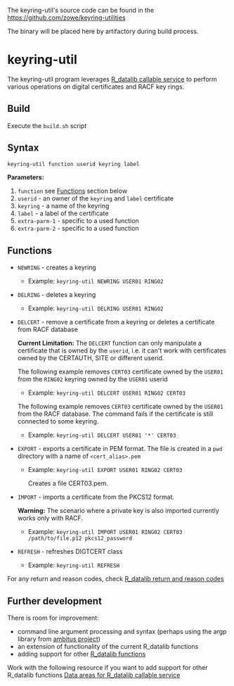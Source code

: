 The keyring-util's source code can be found in the 
https://github.com/zowe/keyring-utilities

The binary will be placed here by artifactory during build process.

# keyring-util

The keyring-util program leverages
[R_datalib callable service](https://www.ibm.com/support/knowledgecenter/SSLTBW_2.4.0/com.ibm.zos.v2r4.ichd100/datalib.htm)
to perform various operations on digital certificates and RACF key rings.

## Build
Execute the `build.sh` script

## Syntax
```bash
keyring-util function userid keyring label
```
**Parameters:**
 1. `function` see [Functions](##Functions) section below
 2. `userid` - an owner of the `keyring` and `label` certificate
 3. `keyring` - a name of the keyring
 4. `label` - a label of the certificate
 5. `extra-parm-1` - specific to a used function
 6. `extra-parm-2` - specific to a used function

## Functions

  * `NEWRING` - creates a keyring
       * Example: `keyring-util NEWRING USER01 RING02`

  * `DELRING` - deletes a keyring
       * Example: `keyring-util DELRING USER01 RING02`

  * `DELCERT` - remove a certificate from a keyring or deletes a certificate from RACF database

    **Current Limitation:** The `DELCERT` function can only manipulate a certificate that is owned by the `userid`, i.e. it can't
     work with certificates owned by the CERTAUTH, SITE or different userid.

       The following example removes `CERT03` certificate owned by the `USER01` from the `RING02` keyring owned by the `USER01` userid
       * Example: `keyring-util DELCERT USER01 RING02 CERT03`

       The following example removes `CERT03` certificate owned by the `USER01` from the RACF database. The command fails if the certificate
       is still connected to some keyring.
       * Example: `keyring-util DELCERT USER01 '*' CERT03`
       
  * `EXPORT` - exports a certificate in PEM format. The file is created in a `pwd` directory with a name of `<cert_alias>.pem`
       * Example: `keyring-util EXPORT USER01 RING02 CERT03`
         
         Creates a file CERT03.pem.
         
  * `IMPORT` - imports a certificate from the PKCS12 format. 
       
       **Warning:** The scenario where a private key is also imported currently works only with RACF.
  
       * Example: `keyring-util IMPORT USER01 RING02 CERT03 /path/to/file.p12 pkcs12_password`
         
  * `REFRESH` - refreshes DIGTCERT class
       * Example: `keyring-util REFRESH`

For any return and reason codes, check [R_datalib return and reason codes](https://www.ibm.com/support/knowledgecenter/SSLTBW_2.4.0/com.ibm.zos.v2r4.ichd100/ich2d100238.htm)

## Further development
There is room for improvement:
  * command line argument processing and syntax (perhaps using the argp library from [ambitus project](https://github.com/ambitus/glibc/tree/zos/2.28/master/argp))
  * an extension of functionality of the current R_datalib functions
  * adding support for other [R_datalib functions](https://www.ibm.com/support/knowledgecenter/SSLTBW_2.4.0/com.ibm.zos.v2r4.ichd100/ich2d100226.htm)

Work with the following resource if you want to add support for other R_datalib functions [Data areas for R_datalib callable service](https://www.ibm.com/support/knowledgecenter/SSLTBW_2.4.0/com.ibm.zos.v2r4.ichc400/comx.htm)


